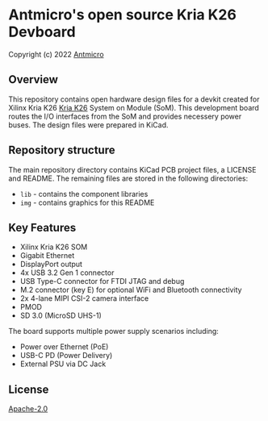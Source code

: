  # Antmicro's open source Kria K26 Devboard

Copyright (c) 2022 [Antmicro](https://www.antmicro.com)

## Overview

This repository contains open hardware design files for a devkit created for Xilinx Kria K26 [
Kria K26](https://www.xilinx.com/products/som/kria.html) System on Module (SoM).
This development board routes the I/O interfaces from the SoM and provides necessery power buses. 
The design files were prepared in KiCad.

## Repository structure

The main repository directory contains KiCad PCB project files, a LICENSE and README.
The remaining files are stored in the following directories:

* `lib` - contains the component libraries
* `img` - contains graphics for this README

## Key Features

* Xilinx Kria K26 SOM
* Gigabit Ethernet
* DisplayPort output
* 4x USB 3.2 Gen 1 connector
* USB Type-C connector for FTDI JTAG and debug
* M.2 connector (key E) for optional WiFi and Bluetooth connectivity
* 2x 4-lane MIPI CSI-2 camera interface
* PMOD
* SD 3.0 (MicroSD UHS-1)

The board supports multiple power supply scenarios including:

* Power over Ethernet (PoE)
* USB-C PD (Power Delivery)
* External PSU via DC Jack

## License

[Apache-2.0](LICENSE)


